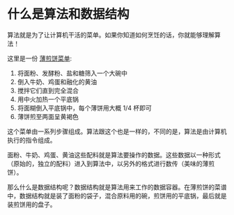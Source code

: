 # 什么是算法和数据结构

算法就是为了让计算机干活的菜单。如果你知道如何烹饪的话，你就能够理解算法！

这里是一份 [薄煎饼菜单](http://allrecipes.com/recipe/21014/good-old-fashioned-pancakes/):

1. 将面粉、发酵粉、盐和糖筛入一个大碗中
2. 倒入牛奶、鸡蛋和融化的黄油
3. 搅拌它们直到完全混合
4. 用中火加热一个平底锅
5. 将面糊倒入平底锅中，每个薄饼用大概 1/4 杯即可
6. 薄饼煎至两面呈黄褐色

这个菜单由一系列步骤组成。算法跟这个也是一样的，不同的是，算法是由计算机执行的指令组成。

面粉、牛奶、鸡蛋、黄油这些配料就是算法要操作的数据。这些数据以一种形式（原始的，独立的配料）进入到算法中，以另外的格式进行数传（美味的薄煎饼）。

那么什么是数据结构呢？数据结构就是算法用来工作的数据容器。在薄煎饼的菜谱中，数据结构就是装了面粉的袋子，混合原料用的碗，煎饼用的平底锅，最后就是装煎饼用的盘子。


